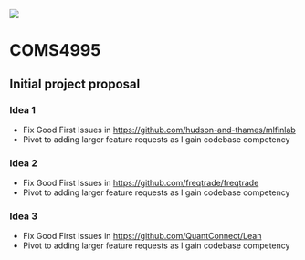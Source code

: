![](https://img.shields.io/github/commit-activity/w/Ray725/COMS4995?style=plastic)
# COMS4995

## Initial project proposal

### Idea 1
- Fix Good First Issues in https://github.com/hudson-and-thames/mlfinlab
- Pivot to adding larger feature requests as I gain codebase competency

### Idea 2
- Fix Good First Issues in https://github.com/freqtrade/freqtrade
- Pivot to adding larger feature requests as I gain codebase competency

### Idea 3
- Fix Good First Issues in https://github.com/QuantConnect/Lean
- Pivot to adding larger feature requests as I gain codebase competency
